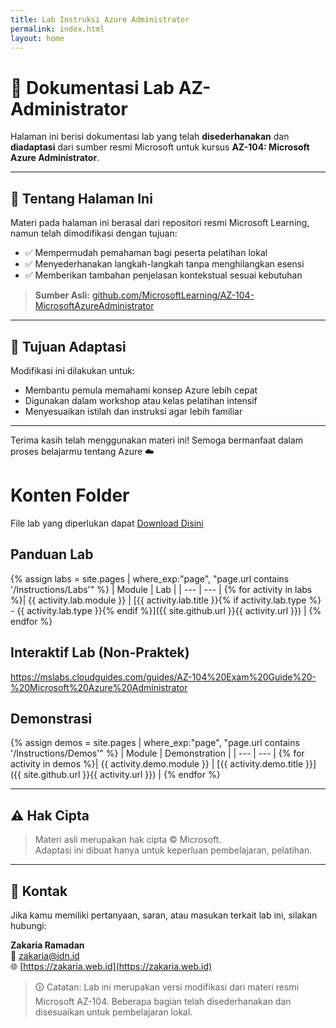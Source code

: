 ```yaml
---
title: Lab Instruksi Azure Administrator
permalink: index.html
layout: home
---
```


# 📘 Dokumentasi Lab AZ-Administrator

Halaman ini berisi dokumentasi lab yang telah **disederhanakan** dan **diadaptasi** dari sumber resmi Microsoft untuk kursus **AZ-104: Microsoft Azure Administrator**.

---

## 📄 Tentang Halaman Ini

Materi pada halaman ini berasal dari repositori resmi Microsoft Learning, namun telah dimodifikasi dengan tujuan:

- ✅ Mempermudah pemahaman bagi peserta pelatihan lokal
- ✅ Menyederhanakan langkah-langkah tanpa menghilangkan esensi
- ✅ Memberikan tambahan penjelasan kontekstual sesuai kebutuhan

> **Sumber Asli:**
> [github.com/MicrosoftLearning/AZ-104-MicrosoftAzureAdministrator](https://github.com/MicrosoftLearning/AZ-104-MicrosoftAzureAdministrator)

---

## 🧭 Tujuan Adaptasi

Modifikasi ini dilakukan untuk:

- Membantu pemula memahami konsep Azure lebih cepat
- Digunakan dalam workshop atau kelas pelatihan intensif
- Menyesuaikan istilah dan instruksi agar lebih familiar


---

Terima kasih telah menggunakan materi ini! Semoga bermanfaat dalam proses belajarmu tentang Azure ☁️



# Konten Folder

File lab yang diperlukan dapat [Download Disini](https://github.com/zaxrmdn/Lazidn25/archive/refs/heads/file.zip)


## Panduan Lab

{% assign labs = site.pages | where_exp:"page", "page.url contains '/Instructions/Labs'" %}
| Module | Lab |
| --- | --- | 
{% for activity in labs  %}| {{ activity.lab.module }} | [{{ activity.lab.title }}{% if activity.lab.type %} - {{ activity.lab.type }}{% endif %}]({{ site.github.url }}{{ activity.url }}) |
{% endfor %}

## Interaktif Lab (Non-Praktek)
https://mslabs.cloudguides.com/guides/AZ-104%20Exam%20Guide%20-%20Microsoft%20Azure%20Administrator

## Demonstrasi

{% assign demos = site.pages | where_exp:"page", "page.url contains '/Instructions/Demos'" %}
| Module | Demonstration |
| --- | --- | 
{% for activity in demos  %}| {{ activity.demo.module }} | [{{ activity.demo.title }}]({{ site.github.url }}{{ activity.url }}) |
{% endfor %}

---

## ⚠️ Hak Cipta

> Materi asli merupakan hak cipta © Microsoft.  
> Adaptasi ini dibuat hanya untuk keperluan pembelajaran, pelatihan.  

---

## 🙋 Kontak

Jika kamu memiliki pertanyaan, saran, atau masukan terkait lab ini, silakan hubungi:

**Zakaria Ramadan**  
📧 [zakaria@idn.id](mailto:zakaria@idn.id)  
🌐 [https://zakaria.web.id](https://zakaria.web.id)


> 🛈 Catatan: Lab ini merupakan versi modifikasi dari materi resmi Microsoft AZ-104. Beberapa bagian telah disederhanakan dan disesuaikan untuk pembelajaran lokal.
